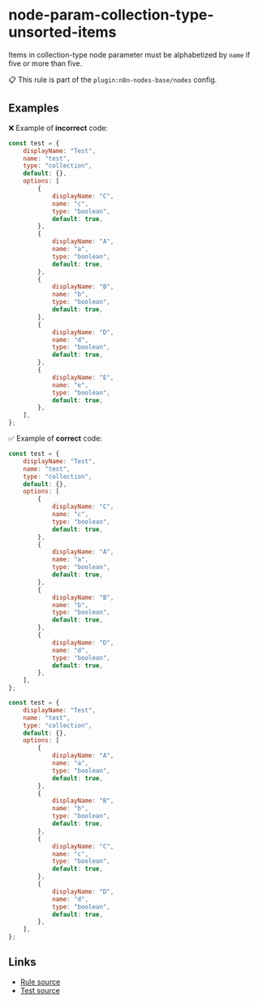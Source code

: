 [//]: # "File generated from a template. Do not edit this file directly."

# node-param-collection-type-unsorted-items

Items in collection-type node parameter must be alphabetized by `name` if five or more than five.

📋 This rule is part of the `plugin:n8n-nodes-base/nodes` config.

## Examples

❌ Example of **incorrect** code:

```js
const test = {
	displayName: "Test",
	name: "test",
	type: "collection",
	default: {},
	options: [
		{
			displayName: "C",
			name: "c",
			type: "boolean",
			default: true,
		},
		{
			displayName: "A",
			name: "a",
			type: "boolean",
			default: true,
		},
		{
			displayName: "B",
			name: "b",
			type: "boolean",
			default: true,
		},
		{
			displayName: "D",
			name: "d",
			type: "boolean",
			default: true,
		},
		{
			displayName: "E",
			name: "e",
			type: "boolean",
			default: true,
		},
	],
};
```

✅ Example of **correct** code:

```js
const test = {
	displayName: "Test",
	name: "test",
	type: "collection",
	default: {},
	options: [
		{
			displayName: "C",
			name: "c",
			type: "boolean",
			default: true,
		},
		{
			displayName: "A",
			name: "a",
			type: "boolean",
			default: true,
		},
		{
			displayName: "B",
			name: "b",
			type: "boolean",
			default: true,
		},
		{
			displayName: "D",
			name: "d",
			type: "boolean",
			default: true,
		},
	],
};

const test = {
	displayName: "Test",
	name: "test",
	type: "collection",
	default: {},
	options: [
		{
			displayName: "A",
			name: "a",
			type: "boolean",
			default: true,
		},
		{
			displayName: "B",
			name: "b",
			type: "boolean",
			default: true,
		},
		{
			displayName: "C",
			name: "c",
			type: "boolean",
			default: true,
		},
		{
			displayName: "D",
			name: "d",
			type: "boolean",
			default: true,
		},
	],
};
```

## Links

- [Rule source](../../lib/rules/node-param-collection-type-unsorted-items.ts)
- [Test source](../../tests/node-param-collection-type-unsorted-items.test.ts)
